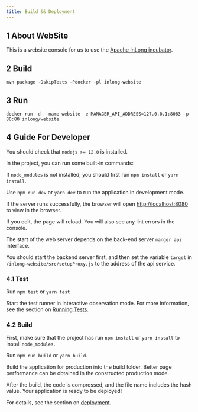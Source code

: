 ```yaml
---
title: Build && Deployment
---
```


## 1 About WebSite
This is a website console for us to use the [Apache InLong incubator](https://github.com/apache/incubator-inlong).

## 2 Build
```
mvn package -DskipTests -Pdocker -pl inlong-website
```

## 3 Run
```
docker run -d --name website -e MANAGER_API_ADDRESS=127.0.0.1:8083 -p 80:80 inlong/website
```

## 4 Guide For Developer
You should check that `nodejs >= 12.0` is installed.

In the project, you can run some built-in commands:

If `node_modules` is not installed, you should first run `npm install` or `yarn install`.

Use `npm run dev` or `yarn dev` to run the application in development mode.

If the server runs successfully, the browser will open [http://localhost:8080](http://localhost:8080) to view in the browser.

If you edit, the page will reload.
You will also see any lint errors in the console.

The start of the web server depends on the back-end server `manger api` interface.

You should start the backend server first, and then set the variable `target` in `/inlong-website/src/setupProxy.js` to the address of the api service.

### 4.1 Test

Run `npm test` or `yarn test`

Start the test runner in interactive observation mode.
For more information, see the section on [Running Tests](https://create-react-app.dev/docs/running-tests/).

### 4.2 Build

First, make sure that the project has run `npm install` or `yarn install` to install `node_modules`.

Run `npm run build` or `yarn build`.

Build the application for production into the build folder.
Better page performance can be obtained in the constructed production mode.

After the build, the code is compressed, and the file name includes the hash value.
Your application is ready to be deployed!

For details, see the section on [deployment](https://create-react-app.dev/docs/deployment/).